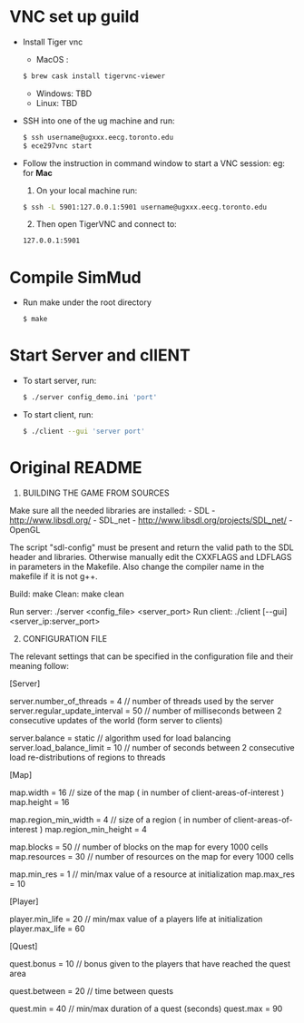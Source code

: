 
# VNC set up guild

- Install Tiger vnc
    * MacOS :  
    ```sh
    $ brew cask install tigervnc-viewer
    ```
    * Windows: TBD
    * Linux: TBD
  
- SSH into one of the ug machine and run:
    ```sh
    $ ssh username@ugxxx.eecg.toronto.edu
    $ ece297vnc start
    ```
- Follow the instruction in command window to start a VNC session:
    eg: for **Mac**
    1. On your local machine run:
    ```sh
    $ ssh -L 5901:127.0.0.1:5901 username@ugxxx.eecg.toronto.edu
    ```
    2. Then open TigerVNC and connect to:
    ```sh
    127.0.0.1:5901
    ```

# Compile SimMud

- Run make under the root directory
    ```sh
    $ make
    ```
    
# Start Server and clIENT

- To start server, run:
    ```sh
    $ ./server config_demo.ini 'port'
    ```
- To start client, run:
    ```sh
    $ ./client --gui 'server port'
    ```
# Original README

1. BUILDING THE GAME FROM SOURCES

Make sure all the needed libraries are installed:
	- SDL - http://www.libsdl.org/
	- SDL_net - http://www.libsdl.org/projects/SDL_net/
	- OpenGL

The script "sdl-config" must be present and return the valid path to the SDL header and libraries. Otherwise manually edit the CXXFLAGS and LDFLAGS in parameters in the Makefile. Also change the compiler name in the makefile if it is not g++.

Build:	make
Clean:	make clean

Run server:		./server <config_file> <server_port>
Run client:		./client [--gui] <server_ip:server_port>

2. CONFIGURATION FILE

The relevant settings that can be specified in the configuration file and their meaning follow:


[Server]

server.number_of_threads = 4				//	number of threads used by the server
server.regular_update_interval = 50			//	number of milliseconds between 2 consecutive updates of the world (form server to clients)

server.balance = static						//	algorithm used for load balancing
server.load_balance_limit = 10				//	number of seconds between 2 consecutive load re-distributions of regions to threads

[Map]

map.width = 16								//	size of the map ( in number of client-areas-of-interest )
map.height = 16

map.region_min_width = 4					//	size of a region ( in number of client-areas-of-interest )
map.region_min_height = 4

map.blocks = 50								//	number of blocks on the map for every 1000 cells
map.resources = 30							//	number of resources on the map for every 1000 cells

map.min_res = 1								//	min/max value of a resource at initialization
map.max_res = 10



[Player]

player.min_life = 20						//	min/max value of a players life at initialization
player.max_life = 60

[Quest]

quest.bonus = 10							//	bonus given to the players that have reached the quest area

quest.between = 20							//	time between quests

quest.min = 40								//	min/max duration of a quest (seconds)
quest.max = 90
